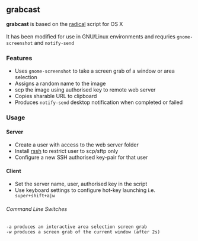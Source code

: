 ## grabcast

**grabcast** is based on the [radical](https://github.com/d-lord/radical) script for OS X<br /><br />
It has been modified for use in GNU/Linux environments and requries `gnome-screenshot` and `notify-send` 

### Features

 - Uses `gnome-screenshot` to take a screen grab of a window or area selection
 - Assigns a random name to the image
 - scp the image using authorised key to remote web server
 - Copies sharable URL to clipboard
 - Produces `notify-send` desktop notification when completed or failed

### Usage

#### Server

- Create a user with access to the web server folder
- Install [rssh](http://www.pizzashack.org/rssh/) to restrict user to scp/sftp only
- Configure a new SSH authorised key-pair for that user

#### Client

- Set the server name, user, authorised key in the script
- Use keyboard settings to configure hot-key launching i.e.` super+shift+a|w`

###### Command Line Switches
```
-a produces an interactive area selection screen grab
-w produces a screen grab of the current window (after 2s)
```

